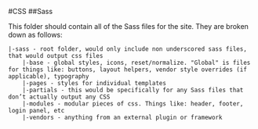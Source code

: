 #CSS
##Sass

This folder should contain all of the Sass files for the site.  They are broken down as follows:

    |-sass - root folder, would only include non underscored sass files, that would output css files
        |-base - global styles, icons, reset/normalize. "Global" is files for things like: buttons, layout helpers, vendor style overrides (if applicable), typography
        |-pages - styles for individual templates
        |-partials - this would be specifically for any Sass files that don’t actually output any CSS
        |-modules - modular pieces of css. Things like: header, footer, login panel, etc
        |-vendors - anything from an external plugin or framework

